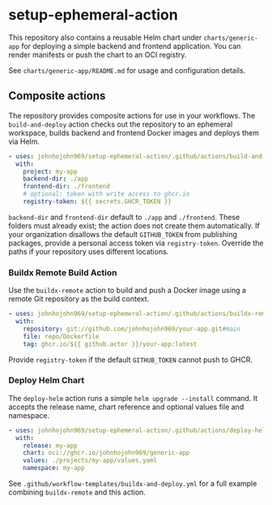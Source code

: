 # setup-ephemeral-action

This repository also contains a reusable Helm chart under `charts/generic-app` for deploying a simple backend and frontend application. You can render manifests or push the chart to an OCI registry.

See `charts/generic-app/README.md` for usage and configuration details.

## Composite actions

The repository provides composite actions for use in your workflows. The
`build-and-deploy` action checks out the repository to an ephemeral workspace,
builds backend and frontend Docker images and deploys them via Helm.

```yaml
- uses: johnhojohn969/setup-ephemeral-action/.github/actions/build-and-deploy@main
  with:
    project: my-app
    backend-dir: ./app
    frontend-dir: ./frontend
    # optional: token with write access to ghcr.io
    registry-token: ${{ secrets.GHCR_TOKEN }}
```

`backend-dir` and `frontend-dir` default to `./app` and `./frontend`.
These folders must already exist; the action does not create them automatically.
If your organization disallows the default `GITHUB_TOKEN` from publishing
packages, provide a personal access token via `registry-token`.
Override the paths if your repository uses different locations.

### Buildx Remote Build Action

Use the `buildx-remote` action to build and push a Docker image using a remote Git repository as the build context.

```yaml
- uses: johnhojohn969/setup-ephemeral-action/.github/actions/buildx-remote@main
  with:
    repository: git://github.com/johnhojohn969/your-app.git#main
    file: repo/Dockerfile
    tag: ghcr.io/${{ github.actor }}/your-app:latest
```

Provide `registry-token` if the default `GITHUB_TOKEN` cannot push to GHCR.

### Deploy Helm Chart

The `deploy-helm` action runs a simple `helm upgrade --install` command. It accepts the release name, chart reference and optional values file and namespace.

```yaml
- uses: johnhojohn969/setup-ephemeral-action/.github/actions/deploy-helm@main
  with:
    release: my-app
    chart: oci://ghcr.io/johnhojohn969/generic-app
    values: ./projects/my-app/values.yaml
    namespace: my-app
```

See `.github/workflow-templates/buildx-and-deploy.yml` for a full example combining `buildx-remote` and this action.
